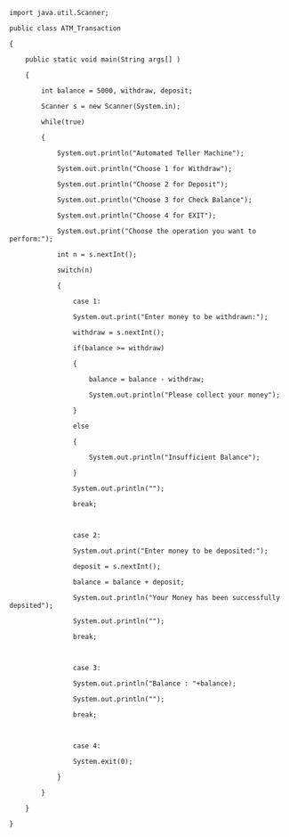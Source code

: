     import java.util.Scanner;

    public class ATM_Transaction

    {

        public static void main(String args[] )

        { 

            int balance = 5000, withdraw, deposit;

            Scanner s = new Scanner(System.in);

            while(true)

            {

                System.out.println("Automated Teller Machine");

                System.out.println("Choose 1 for Withdraw");

                System.out.println("Choose 2 for Deposit");

                System.out.println("Choose 3 for Check Balance");

                System.out.println("Choose 4 for EXIT");

                System.out.print("Choose the operation you want to perform:");

                int n = s.nextInt();

                switch(n)

                {

                    case 1:

                    System.out.print("Enter money to be withdrawn:");

                    withdraw = s.nextInt();

                    if(balance >= withdraw)

                    {

                        balance = balance - withdraw;

                        System.out.println("Please collect your money");

                    }

                    else

                    {

                        System.out.println("Insufficient Balance");

                    }

                    System.out.println("");

                    break;

     

                    case 2:

                    System.out.print("Enter money to be deposited:");

                    deposit = s.nextInt();

                    balance = balance + deposit;

                    System.out.println("Your Money has been successfully depsited");

                    System.out.println("");

                    break;

     

                    case 3:

                    System.out.println("Balance : "+balance);

                    System.out.println("");

                    break;

     

                    case 4:

                    System.exit(0);

                }

            }

        }

    }
